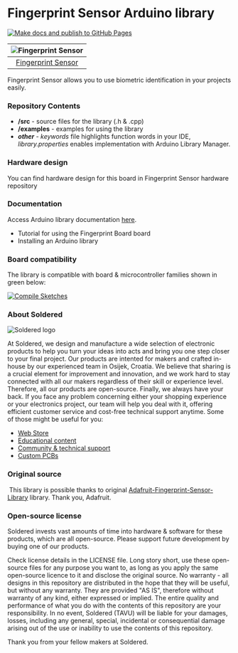 # Fingerprint Sensor Arduino library

[![Make docs and publish to GitHub Pages](https://github.com/e-radionicacom/Soldered-Fingerprint-Sensor-Arduino-Library/actions/workflows/make_docs.yml/badge.svg?branch=dev)](https://github.com/e-radionicacom/Soldered-Fingerprint-Sensor-Arduino-Library/actions/workflows/make_docs.yml)

| ![Fingerprint Sensor](https://upload.wikimedia.org/wikipedia/commons/8/8f/Example_image.svg)    |
| :---------------------------------------------------------------------------------------------: |
| [Fingerprint Sensor](https://www.solde.red/108668)                                                 |

Fingerprint Sensor allows you to use biometric identification in your projects easily.

### Repository Contents
- **/src** - source files for the library (.h & .cpp)
- **/examples** - examples for using the library
- ***other*** - *keywords* file highlights function words in your IDE, *library.properties* enables implementation with Arduino Library Manager.

### Hardware design
You can find hardware design for this board in Fingerprint Sensor hardware repository

### Documentation

Access Arduino library documentation [here](https://e-radionicacom.github.io/Soldered-Fingerprint-Sensor-Arduino-Library/).

- Tutorial for using the Fingerprint Board board
- Installing an Arduino library

### Board compatibility

The library is compatible with board & microcontroller families shown in green below: 

[![Compile Sketches](http://github-actions.40ants.com/e-radionicacom/Soldered-Fingerprint-Sensor-Arduino-Library/matrix.svg?branch=dev&only=Compile%20Sketches)](https://github.com/e-radionicacom/Soldered-Fingerprint-Sensor-Arduino-Library/actions/workflows/compile_test.yml)

### About Soldered
![Soldered logo](https://raw.githubusercontent.com/e-radionicacom/Soldered-Fingerprint-Sensor-Arduino-Library/dev/extras/Logo%20horizontal-2.svg)

At Soldered, we design and manufacture a wide selection of electronic products to help you turn your ideas into acts and bring you one step closer to your final project. Our products are intented for makers and crafted in-house by our experienced team in Osijek, Croatia. We believe that sharing is a crucial element for improvement and innovation, and we work hard to stay connected with all our makers regardless of their skill or experience level. Therefore, all our products are open-source. Finally, we always have your back. If you face any problem concerning either your shopping experience or your electronics project, our team will help you deal with it, offering efficient customer service and cost-free technical support anytime. Some of those might be useful for you:

- [Web Store](https://www.soldered.com)
- [Educational content](https://learn.soldered.com)
- [Community & technical support](https://community.soldered.com)
- [Custom PCBs](https://pcb.soldered.com)


### Original source
​
This library is possible thanks to original [Adafruit-Fingerprint-Sensor-Library](https://github.com/adafruit/Adafruit-Fingerprint-Sensor-Library) library. Thank you, Adafruit. 


### Open-source license
Soldered invests vast amounts of time into hardware & software for these products, which are all open-source. Please support future development by buying one of our products. 

Check license details in the LICENSE file. Long story short, use these open-source files for any purpose you want to, as long as you apply the same open-source licence to it and disclose the original source. No warranty - all designs in this repository are distributed in the hope that they will be useful, but without any warranty. They are provided "AS IS", therefore without warranty of any kind, either expressed or implied. The entire quality and performance of what you do with the contents of this repository are your responsibility. In no event, Soldered (TAVU) will be liable for your damages, losses, including any general, special, incidental or consequential damage arising out of the use or inability to use the contents of this repository. 

Thank you from your fellow makers at Soldered.

